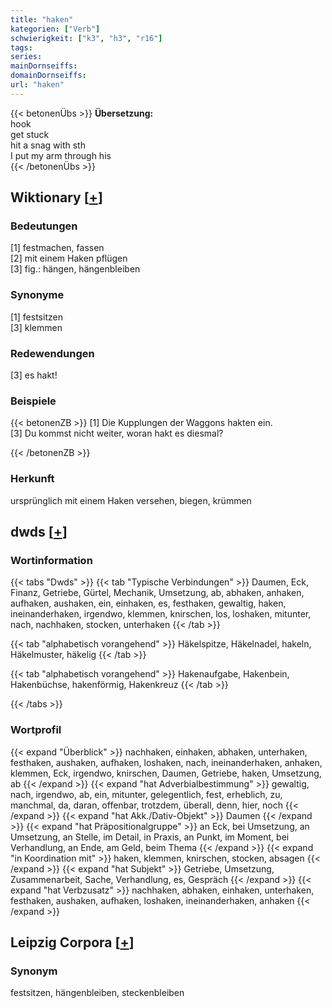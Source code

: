 ```yaml
---
title: "haken"
kategorien: ["Verb"]
schwierigkeit: ["k3", "h3", "r16"]
tags:
series:
mainDornseiffs:
domainDornseiffs:
url: "haken"
---
```


{{< betonenÜbs >}}
**Übersetzung:**  
hook  
get stuck  
hit a snag with sth  
I put my arm through his  
{{< /betonenÜbs >}}

## Wiktionary [[+](https://de.wiktionary.org/wiki/haken)]

### Bedeutungen
[1] festmachen, fassen  
[2] mit einem Haken pflügen  
[3] fig.: hängen, hängenbleiben  

### Synonyme
[1] festsitzen  
[3] klemmen  

### Redewendungen
[3] es hakt!  

### Beispiele
{{< betonenZB >}}
[1] Die Kupplungen der Waggons hakten ein.  
[3] Du kommst nicht weiter, woran hakt es diesmal?  

{{< /betonenZB >}}
### Herkunft
ursprünglich mit einem Haken versehen, biegen, krümmen  



## dwds [[+](https://www.dwds.de/wb/haken)]

### Wortinformation
{{< tabs "Dwds" >}}
{{< tab "Typische Verbindungen" >}}
Daumen, Eck, Finanz, Getriebe, Gürtel, Mechanik, Umsetzung, ab, abhaken, anhaken, aufhaken, aushaken, ein, einhaken, es, festhaken, gewaltig, haken, ineinanderhaken, irgendwo, klemmen, knirschen, los, loshaken, mitunter, nach, nachhaken, stocken, unterhaken
{{< /tab >}}

{{< tab "alphabetisch vorangehend" >}}
Häkelspitze, Häkelnadel, hakeln, Häkelmuster, häkelig
{{< /tab >}}

{{< tab "alphabetisch vorangehend" >}}
Hakenaufgabe, Hakenbein, Hakenbüchse, hakenförmig, Hakenkreuz
{{< /tab >}}

{{< /tabs >}}

### Wortprofil
{{< expand "Überblick" >}} nachhaken, einhaken, abhaken, unterhaken, festhaken, aushaken, aufhaken, loshaken, nach, ineinanderhaken, anhaken, klemmen, Eck, irgendwo, knirschen, Daumen, Getriebe, haken, Umsetzung, ab {{< /expand >}}
{{< expand "hat Adverbialbestimmung" >}} gewaltig, nach, irgendwo, ab, ein, mitunter, gelegentlich, fest, erheblich, zu, manchmal, da, daran, offenbar, trotzdem, überall, denn, hier, noch {{< /expand >}}
{{< expand "hat Akk./Dativ-Objekt" >}} Daumen {{< /expand >}}
{{< expand "hat Präpositionalgruppe" >}} an Eck, bei Umsetzung, an Umsetzung, an Stelle, im Detail, in Praxis, an Punkt, im Moment, bei Verhandlung, an Ende, am Geld, beim Thema {{< /expand >}}
{{< expand "in Koordination mit" >}} haken, klemmen, knirschen, stocken, absagen {{< /expand >}}
{{< expand "hat Subjekt" >}} Getriebe, Umsetzung, Zusammenarbeit, Sache, Verhandlung, es, Gespräch {{< /expand >}}
{{< expand "hat Verbzusatz" >}} nachhaken, abhaken, einhaken, unterhaken, festhaken, aushaken, aufhaken, loshaken, ineinanderhaken, anhaken {{< /expand >}}

## Leipzig Corpora [[+](https://corpora.uni-leipzig.de/en/res?word=haken&corpusId=deu_newscrawl-public_2018)]


### Synonym
festsitzen, hängenbleiben, steckenbleiben

